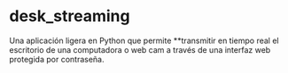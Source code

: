 # desk_streaming
Una aplicación ligera en Python que permite **transmitir en tiempo real el escritorio de una computadora o web cam a través de una interfaz web protegida por contraseña.
